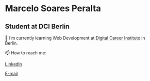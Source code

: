 # Marcelo Soares Peralta

## Student at DCI Berlin

🌱 I’m currently learning Web Development at [Digital Career Institute](https://digitalcareerinstitute.org/) in Berlin.

📫 How to reach me:

[LinkedIn](https://www.linkedin.com/in/marcelo-soares-peralta-b1a7aa95/)  

[E-mail](marcelosperalta@gmail.com)
